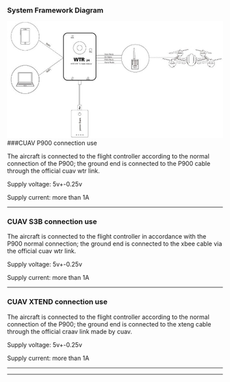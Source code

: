 ### System Framework Diagram

![](/assets/WTR24.jpg)
###CUAV P900 connection use

The aircraft is connected to the flight controller according to the normal connection of the P900; the ground end is connected to the P900 cable through the official cuav wtr link.

Supply voltage: 5v+-0.25v

Supply current: more than 1A

---

### CUAV S3B connection use

The aircraft is connected to the flight controller in accordance with the P900 normal connection; the ground end is connected to the xbee cable via the official cuav wtr link.

Supply voltage: 5v+-0.25v

Supply current: more than 1A

---

### CUAV XTEND connection use

The aircraft is connected to the flight controller according to the normal connection of the P900; the ground end is connected to the xteng cable through the official craav link made by cuav.

Supply voltage: 5v+-0.25v

Supply current: more than 1A

---

---